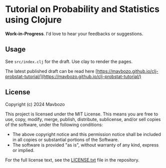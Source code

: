 # Tutorial on Probability and Statistics using Clojure

**Work-in-Progress**. I'd love to hear your feedbacks or suggestions.

## Usage

See `src/index.clj` for the draft. Use clay to render the pages.

The latest published draft can be read here [https://mavbozo.github.io/clj-probstat-tutorial/](https://mavbozo.github.io/clj-probstat-tutorial/)

## License

Copyright (c) 2024 Mavbozo

This project is licensed under the MIT License. This means you are free to use,
copy, modify, merge, publish, distribute, sublicense, and/or sell copies of the
software, under the following conditions:

- The above copyright notice and this permission notice shall be included in all
  copies or substantial portions of the Software.
- The software is provided "as is", without warranty of any kind, express or
  implied.

For the full license text, see the [LICENSE.txt](LICENSE.txt) file in the repository.
